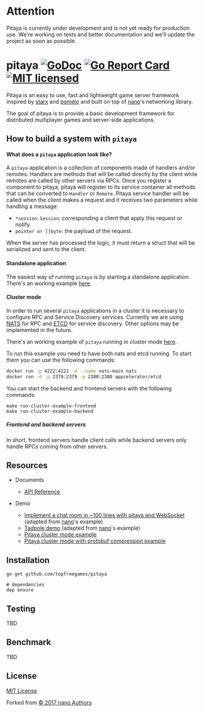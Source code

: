# Attention

Pitaya is currently under development and is not yet ready for production use.
We're working on tests and better documentation and we'll update the project as soon as possible.

# pitaya [![GoDoc][1]][2] [![Go Report Card][3]][4] [![MIT licensed][5]][6]

[1]: https://godoc.org/github.com/topfreegames/pitaya?status.svg
[2]: https://godoc.org/github.com/topfreegames/pitaya
[3]: https://goreportcard.com/badge/github.com/topfreegames/pitaya
[4]: https://goreportcard.com/report/github.com/topfreegames/pitaya
[5]: https://img.shields.io/badge/license-MIT-blue.svg
[6]: LICENSE

Pitaya is an easy to use, fast and lightweight game server framework inspired by [starx](https://github.com/lonnng/starx) and [pomelo](https://github.com/NetEase/pomelo) and built on top of [nano](https://github.com/lonnng/nano)'s networking library.

The goal of pitaya is to provide a basic development framework for distributed multiplayer games and server-side applications.

## How to build a system with `pitaya`

#### What does a `pitaya` application look like?

A `pitaya` application is a collection of components made of handlers and/or remotes. Handlers are methods that will be called directly by the client while remotes are called by other servers via RPCs. Once you register a component to pitaya, pitaya will register to its service container all methods that can be converted to `Handler` or `Remote`. Pitaya service handler will be called when the client makes a request and it receives two parameters while handling a message:
  - `*session.Session`: corresponding a client that apply this request or notify.
  - `pointer or []byte`: the payload of the request.

When the server has processed the logic, it must return a struct that will be serialized and sent to the client.

#### Standalone application

The easiest way of running `pitaya` is by starting a standalone application. There's an working example [here](./examples/demo/tadpole).

#### Cluster mode

In order to run several `pitaya` applications in a cluster it is necessary to configure RPC and Service Discovery services. Currently we are using [NATS](https://nats.io/) for RPC and [ETCD](https://github.com/coreos/etcd) for service discovery. Other options may be implemented in the future.


There's an working example of `pitaya` running in cluster mode [here](./examples/demo/cluster). 

To run this example you need to have both nats and etcd running. To start them you can use the following commands:

```bash
docker run -p 4222:4222 -d --name nats-main nats
docker run -d -p 2379:2379 -p 2380:2380 appcelerator/etcd
```

You can start the backend and frontend servers with the following commands:

```make 
make run-cluster-example-frontend
make run-cluster-example-backend
```

##### Frontend and backend servers

In short, frontend servers handle client calls while backend servers only handle RPCs coming from other servers.

## Resources

- Documents
    + [API Reference](https://godoc.org/github.com/topfreegames/pitaya)

- Demo
  + [Implement a chat room in ~100 lines with pitaya and WebSocket](./examples/demo/chat) (adapted from [nano](https://github.com/lonnng/nano)'s example)
  + [Tadpole demo](./examples/demo/tadpole) (adapted from [nano](https://github.com/lonnng/nano)'s example)
  + [Pitaya cluster mode example](./examples/demo/cluster)
  + [Pitaya cluster mode with protobuf compression example](./examples/demo/cluster_protobuf)

## Installation

```shell
go get github.com/topfreegames/pitaya

# dependencies
dep ensure
```

## Testing

TBD


## Benchmark

TBD

## License

[MIT License](./LICENSE)

Forked from [© 2017 nano Authors](https://github.com/lonnng/nano)
